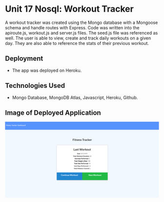 # Unit 17 Nosql: Workout Tracker

A workout tracker was created using the Mongo database with a Mongoose schema and handle routes with Express. Code was written into the apiroute.js, workout.js and server.js files. The seed.js file was referenced as well. The user is able to view, create and track daily workouts on a given day. They are also able to reference the stats of their previous workout. 

## Deployment

* The app was deployed on Heroku. 

## Technologies Used

* Mongo Database, MongoDB Atlas, Javascript, Heroku, Github.

## Image of Deployed Application

<img src="public\fitness tracker pic.png">

